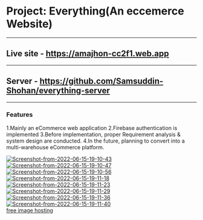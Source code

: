 # Project: Everything(An eccemerce Website)

---

## Live site - https://amajhon-cc2f1.web.app

---

## Server - https://github.com/Samsuddin-Shohan/everything-server

---

### Features

1.Mainly an eCommerce web application
2.Firebase authentication is implemented
3.Before implementation, proper Requirement analysis & system design are conducted.
4.In the future, planning to convert into a multi-warehouse eCommerce platform.

<a href="https://ibb.co/2PVQb0c"><img src="https://i.ibb.co/q9qfZLm/Screenshot-from-2022-06-15-19-10-43.png" alt="Screenshot-from-2022-06-15-19-10-43" border="0"></a>
<a href="https://ibb.co/D4ymNrq"><img src="https://i.ibb.co/TcSJZWC/Screenshot-from-2022-06-15-19-10-47.png" alt="Screenshot-from-2022-06-15-19-10-47" border="0"></a>
<a href="https://ibb.co/RpRMqq6"><img src="https://i.ibb.co/gMkXxxW/Screenshot-from-2022-06-15-19-10-56.png" alt="Screenshot-from-2022-06-15-19-10-56" border="0"></a>
<a href="https://ibb.co/xGGz0w7"><img src="https://i.ibb.co/XppFg6C/Screenshot-from-2022-06-15-19-11-18.png" alt="Screenshot-from-2022-06-15-19-11-18" border="0"></a>
<a href="https://ibb.co/SnQ6x0W"><img src="https://i.ibb.co/cFbyvtM/Screenshot-from-2022-06-15-19-11-23.png" alt="Screenshot-from-2022-06-15-19-11-23" border="0"></a>
<a href="https://ibb.co/K0GB3tQ"><img src="https://i.ibb.co/mDBdMnY/Screenshot-from-2022-06-15-19-11-29.png" alt="Screenshot-from-2022-06-15-19-11-29" border="0"></a>
<a href="https://ibb.co/LpNcLTD"><img src="https://i.ibb.co/GPH8KZf/Screenshot-from-2022-06-15-19-11-36.png" alt="Screenshot-from-2022-06-15-19-11-36" border="0"></a>
<a href="https://ibb.co/Sw1vt4M"><img src="https://i.ibb.co/3m8hp9j/Screenshot-from-2022-06-15-19-11-40.png" alt="Screenshot-from-2022-06-15-19-11-40" border="0"></a><br /><a target='_blank' href='https://imgbb.com/'>free image hosting</a><br />
